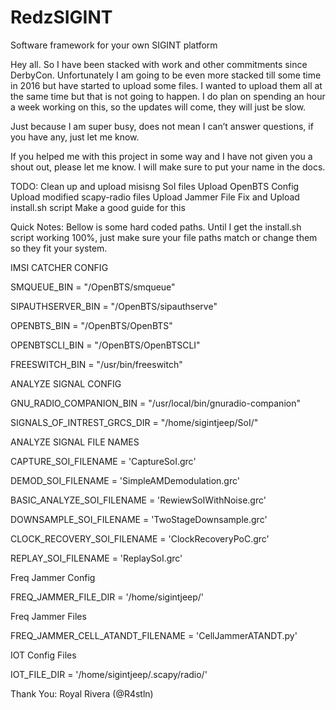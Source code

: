 # RedzSIGINT
Software framework for your own SIGINT platform 

Hey all. So I have been stacked with work and other commitments since DerbyCon. Unfortunately I am going to be even more stacked till some time in 2016 but have started to upload some files. I wanted to upload them all at the same time but that is not going to happen. I do plan on spending an hour a week working on this, so the updates will come, they will just be slow. 

Just because I am super busy, does not mean I can’t answer questions, if you have any, just let me know. 

If you helped me with this project in some way and I have not given you a shout out, please let me know. I will make sure to put your name in the docs. 

TODO:
Clean up and upload misisng SoI files
Upload OpenBTS Config
Upload modified scapy-radio files
Upload Jammer File
Fix and Upload install.sh script
Make a good guide for this

Quick Notes:
Bellow is some hard coded paths. Until I get the install.sh script working 100%, just make sure your file paths match or change them so they fit your system.

IMSI CATCHER CONFIG

SMQUEUE_BIN = "/OpenBTS/smqueue"

SIPAUTHSERVER_BIN = "/OpenBTS/sipauthserve"

OPENBTS_BIN = "/OpenBTS/OpenBTS"

OPENBTSCLI_BIN = "/OpenBTS/OpenBTSCLI"

FREESWITCH_BIN = "/usr/bin/freeswitch"

ANALYZE SIGNAL CONFIG

GNU_RADIO_COMPANION_BIN = "/usr/local/bin/gnuradio-companion"

SIGNALS_OF_INTREST_GRCS_DIR = "/home/sigintjeep/SoI/"

ANALYZE SIGNAL FILE NAMES

CAPTURE_SOI_FILENAME = 'CaptureSoI.grc'

DEMOD_SOI_FILENAME = 'SimpleAMDemodulation.grc'

BASIC_ANALYZE_SOI_FILENAME = 'RewiewSoIWithNoise.grc'

DOWNSAMPLE_SOI_FILENAME = 'TwoStageDownsample.grc'

CLOCK_RECOVERY_SOI_FILENAME = 'ClockRecoveryPoC.grc'

REPLAY_SOI_FILENAME = 'ReplaySoI.grc'

Freq Jammer Config

FREQ_JAMMER_FILE_DIR = '/home/sigintjeep/'

Freq Jammer Files

FREQ_JAMMER_CELL_ATANDT_FILENAME = 'CellJammerATANDT.py'

IOT Config Files

IOT_FILE_DIR = '/home/sigintjeep/.scapy/radio/'

Thank You:
Royal Rivera (@R4stln) 
